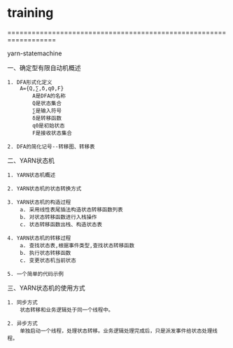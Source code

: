 # training
==================================================================

yarn-statemachine

一、确定型有限自动机概述

	1. DFA形式化定义
		A={Q,∑,δ,q0,F}
			A是DFA的名称
			Q是状态集合
			∑是输入符号
			δ是转移函数
			q0是初始状态
			F是接收状态集合

	2. DFA的简化记号--转移图、转移表
		
二、YARN状态机

	1. YARN状态机概述
	
	2. YARN状态机的状态转换方式
	
	3. YARN状态机的构造过程
		a. 采用线性表尾插法构造状态转移函数列表
		b. 对状态转移函数进行入栈操作
		c. 状态转移函数出栈、构造状态表
		
	4. YARN状态机的转移过程
		a. 查找状态表,根据事件类型,查找状态转移函数
		b. 执行状态转移函数
		c. 变更状态机当前状态
	
	5. 一个简单的代码示例
		
三、YARN状态机的使用方式
	
	1. 同步方式
		状态转移和业务逻辑处于同一个线程中。

	2. 异步方式
		单独启动一个线程，处理状态转移。业务逻辑处理完成后，只是派发事件给状态处理线程。
	


